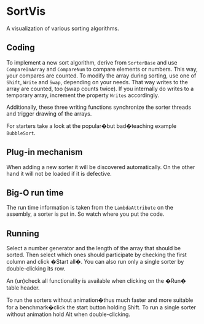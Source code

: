 SortVis
=======

A visualization of various sorting algorithms.

Coding
------

To implement a new sort algorithm, derive from `SorterBase` and use `CompareInArray` and `CompareNum` to compare
elements or numbers. This way, your compares are counted. To modify the array during sorting, use one of
`Shift`, `Write` and `Swap`, depending on your needs. That way writes to the array are counted, too (swap counts
twice). If you internally do writes to a temporary array, increment the property `Writes` accordingly.

Additionally, these three writing functions synchronize the sorter threads and trigger drawing of the arrays.

For starters take a look at the popular�but bad�teaching example `BubbleSort`.

Plug-in mechanism
----------------

When adding a new sorter it will be
discovered automatically. On the other hand it will not be loaded if it is defective.

Big-O run time
--------------

The run time information is taken from the `LambdaAttribute` on the assembly, a sorter is put in.
So watch where you put the code.

Running
-------

Select a number generator and the length of the array that should be sorted. Then select which ones should
participate by checking the first column and click �Start all�. You can also run only a single sorter by
double-clicking its row.

An (un)check all functionality is available when clicking on the �Run� table header.

To run the sorters without animation�thus much faster and more suitable for a benchmark�click the start button
holding Shift. To run a single sorter without animation hold Alt when double-clicking.
